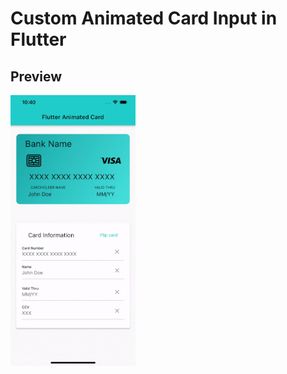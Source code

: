 # Custom Animated Card Input in Flutter

## Preview

<img src="assets/optimizedAnimationCard.gif" alt="drawing" width="200"/>
